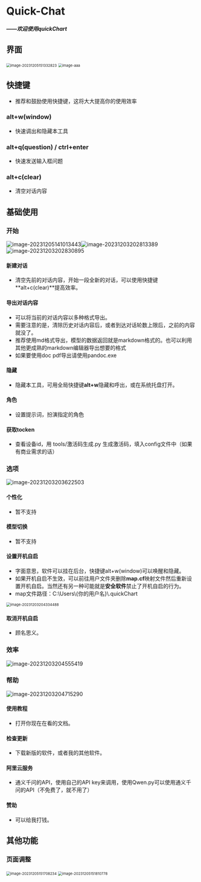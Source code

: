 # Quick-Chat

***——欢迎使用quickChart***

## 界面

<img src="help.assets/image-20231205151332823.png" alt="image-20231205151332823" style="zoom:67%;" />

<img src="help.assets/aaa.png" alt="image-aaa" style="zoom:67%;" />

## 快捷键

* 推荐和鼓励使用快捷键，这将大大提高你的使用效率

### alt+w(window)

* 快速调出和隐藏本工具 

### alt+q(question) / ctrl+enter

* 快速发送输入框问题 

### alt+c(clear)

* 清空对话内容

## 基础使用

### 开始

![image-20231205141013443](help.assets/image-20231205141013443.png)![image-20231203202813389](help.assets/image-20231203202813389.png)![image-20231203202830895](help.assets/image-20231203202830895.png)

#### 新建对话

* 清空先前的对话内容，开始一段全新的对话，可以使用快捷键**alt+c(clear)**提高效率。

#### 导出对话内容

* 可以将当前的对话内容以多种格式导出。
* 需要注意的是，清除历史对话内容后，或者到达对话轮数上限后，之前的内容就没了。
* 推荐使用md格式导出，模型的数据返回就是markdown格式的。也可以利用其他更成熟的markdown编辑器导出想要的格式
* 如果要使用doc pdf导出请使用pandoc.exe

#### 隐藏

* 隐藏本工具，可用全局快捷键**alt+w**隐藏和呼出，或在系统托盘打开。

#### 角色

* 设置提示词，扮演指定的角色

#### 获取tocken

* 查看设备id，用 tools/激活码生成.py 生成激活码，填入config文件中（如果有商业需求的话）

### 选项

![image-20231203203622503](help.assets/image-20231203203622503.png)

#### 个性化

* 暂不支持

#### 模型切换

* 暂不支持

#### 设置开机自启

* 字面意思，软件可以挂在后台，快捷键alt+w(window)可以唤醒和隐藏。
* 如果开机自启不生效，可以前往用户文件夹删除**map.cf**映射文件然后重新设置开机自启。当然还有另一种可能就是**安全软件**禁止了开机自启的行为。
* map文件路径：C:\\Users\\{你的用户名}\\.quickChart

<img src="help.assets/image-20231203204334488.png" alt="image-20231203204334488" style="zoom:67%;" />

#### 取消开机自启

* 顾名思义。

### 效率

![image-20231203204555419](help.assets/image-20231203204555419.png)

### 帮助

![image-20231203204715290](help.assets/image-20231203204715290.png)

#### 使用教程

* 打开你现在在看的文档。

#### 检查更新

* 下载新版的软件，或者我的其他软件。

#### 阿里云服务

* 通义千问的API，使用自己的API key来调用，使用Qwen.py可以使用通义千问的API（不免费了，就不用了）

#### 赞助

* 可以给我打钱。

## 其他功能

### 页面调整

<img src="help.assets/image-20231205151708234.png" alt="image-20231205151708234" style="zoom:67%;" />

<img src="help.assets/image-20231205151810778.png" alt="image-20231205151810778" style="zoom:67%;" />
